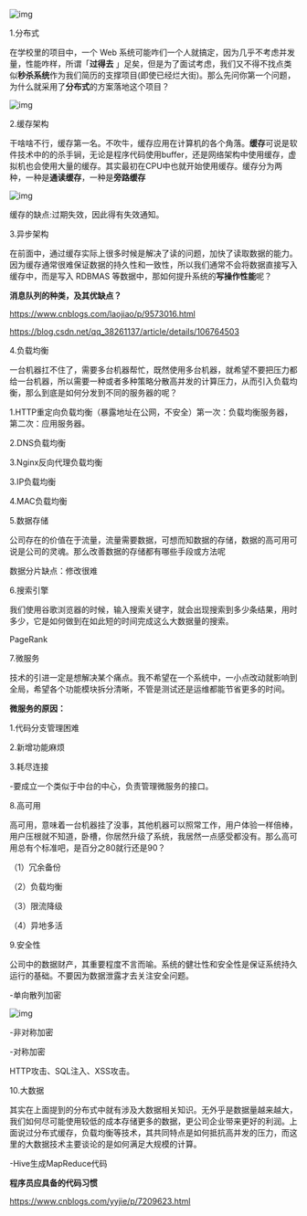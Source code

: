 ![img](https://img-service.csdnimg.cn/img_convert/4e56e41c2ab48d1ae2875052eebc1179.png)

1.分布式

在学校里的项目中，一个 Web 系统可能咋们一个人就搞定，因为几乎不考虑并发量，性能咋样，所谓「**过得去** 」足矣，但是为了面试考虑，我们又不得不找点类似**秒杀系统**作为我们简历的支撑项目(即使已经烂大街)。那么先问你第一个问题，为什么就采用了**分布式**的方案落地这个项目？

![img](https://img-service.csdnimg.cn/img_convert/302994426d59dc9af7dd20aaad487c09.png)



2.缓存架构

干啥啥不行，缓存第一名。不吹牛，缓存应用在计算机的各个角落。**缓存**可说是软件技术中的的杀手锏，无论是程序代码使用buffer，还是网络架构中使用缓存，虚拟机也会使用大量的缓存。其实最初在CPU中也就开始使用缓存。缓存分为两种，一种是**通读缓存**，一种是**旁路缓存**

![img](https://img-service.csdnimg.cn/img_convert/c651d49c0feda46c0b2b1c62ccc793f4.png)

缓存的缺点:过期失效，因此得有失效通知。



3.异步架构

在前面中，通过缓存实际上很多时候是解决了读的问题，加快了读取数据的能力。因为缓存通常很难保证数据的持久性和一致性，所以我们通常不会将数据直接写入缓存中，而是写入 RDBMAS 等数据中，那如何提升系统的**写操作性能**呢？

**消息队列的种类，及其优缺点？**

https://www.cnblogs.com/laojiao/p/9573016.html

https://blog.csdn.net/qq_38261137/article/details/106764503



4.负载均衡

一台机器扛不住了，需要多台机器帮忙，既然使用多台机器，就希望不要把压力都给一台机器，所以需要一种或者多种策略分散高并发的计算压力，从而引入负载均衡，那么到底是如何分发到不同的服务器的呢？

1.HTTP重定向负载均衡（暴露地址在公网，不安全）第一次：负载均衡服务器，第二次：应用服务器。

2.DNS负载均衡

3.Nginx反向代理负载均衡

3.IP负载均衡

4.MAC负载均衡



5.数据存储

公司存在的价值在于流量，流量需要数据，可想而知数据的存储，数据的高可用可说是公司的灵魂。那么改善数据的存储都有哪些手段或方法呢



数据分片缺点：修改很难



6.搜索引擎

我们使用谷歌浏览器的时候，输入搜索关键字，就会出现搜索到多少条结果，用时多少，它是如何做到在如此短的时间完成这么大数据量的搜索。



PageRank



7.微服务

技术的引进一定是想解决某个痛点。我不希望在一个系统中，一小点改动就影响到全局，希望各个功能模块拆分清晰，不管是测试还是运维都能节省更多的时间。

**微服务的原因：**

1.代码分支管理困难

2.新增功能麻烦

3.耗尽连接



-要成立一个类似于中台的中心，负责管理微服务的接口。



8.高可用

高可用，意味着一台机器挂了没事，其他机器可以照常工作，用户体验一样倍棒，用户压根就不知道，卧槽，你居然升级了系统，我居然一点感受都没有。那么高可用总有个标准吧，是百分之80就行还是90？



（1）冗余备份

（2）负载均衡

（3）限流降级

（4）异地多活



9.安全性

公司中的数据财产，其重要程度不言而喻。系统的健壮性和安全性是保证系统持久运行的基础。不要因为数据泄露才去关注安全问题。

-单向散列加密

![img](https://img-service.csdnimg.cn/img_convert/33aff0df4f94dfe65ad432ef1e9f3ccf.png)

-非对称加密

-对称加密

HTTP攻击、SQL注入、XSS攻击。





10.大数据

其实在上面提到的分布式中就有涉及大数据相关知识。无外乎是数据量越来越大，我们如何尽可能使用较低的成本存储更多的数据，更公司企业带来更好的利润。上面说过分布式缓存，负载均衡等技术，其共同特点是如何抵抗高并发的压力，而这里的大数据技术主要谈论的是如何满足大规模的计算。



-Hive生成MapReduce代码



**程序员应具备的代码习惯**

https://www.cnblogs.com/yyjie/p/7209623.html
